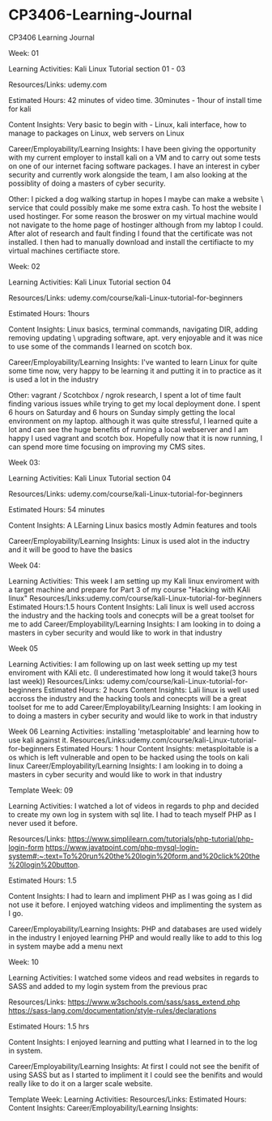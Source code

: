 # CP3406-Learning-Journal
CP3406 Learning Journal


Week: 01

Learning Activities: Kali Linux Tutorial section 01 - 03

Resources/Links: udemy.com 

Estimated Hours: 42 minutes of video time. 30minutes - 1hour of install time for kali

Content Insights:  Very basic to begin with - Linux, kali interface, how to manage to packages on Linux, web servers on Linux

Career/Employability/Learning Insights: I have been giving the opportunity with my current employer to install kali on a VM and to carry out some tests on one of our internet facing software packages. I have an interest in cyber security and currently work alongside the team, I am also looking at the possiblity of doing a masters of cyber security.  

Other: I picked a dog walking startup in hopes I maybe can make a website \ service that could possibly make me some extra cash. To host the website I used hostinger. For some reason the broswer on my virtual machine would not navigate to the home page of hostinger although from my labtop I could. After alot of research and fault finding I found that the certificate was not installed. I then had to manually download and install the certifiacte to my virtual machines certifiacte store. 




Week: 02

Learning Activities: Kali Linux Tutorial section 04

Resources/Links: udemy.com/course/kali-Linux-tutorial-for-beginners

Estimated Hours: 1hours

Content Insights: Linux basics, terminal commands, navigating DIR, adding removing updating \ upgrading software, apt. very enjoyable and it was nice to use some of the commands I learned on scotch box.

Career/Employability/Learning Insights: I've wanted to learn Linux for quite some time now, very happy to be learning it and putting it in to practice as it is used a lot in the industry

Other: vagrant / Scotchbox / ngrok research, I spent a lot of time fault finding various issues while trying to get my local deployment done. I spent 6 hours on Saturday and 6 hours on Sunday simply getting the local environment on my laptop. although it was quite stressful, I learned quite a lot and can see the huge benefits of running a local webserver and I am happy I used vagrant and scotch box. Hopefully now that it is now running, I can spend more time focusing on improving my CMS sites.


Week 03:

Learning Activities: Kali Linux Tutorial section 04

Resources/Links: udemy.com/course/kali-Linux-tutorial-for-beginners

Estimated Hours: 54 minutes


Content Insights: A LEarning Linux basics  mostly Admin features and tools

Career/Employability/Learning Insights: Linux is used alot in the inductry and it will be good to have the basics



Week 04:

Learning Activities: This week I am setting up my Kali linux enviroment with a target machine and prepare for Part 3 of my course "Hacking with KAli linux"
Resources/Links:udemy.com/course/kali-Linux-tutorial-for-beginners
Estimated Hours:1.5 hours
Content Insights: Lali linux is well used accross the industry and the hacking tools and conecpts will be a great toolset for me to add 
Career/Employability/Learning Insights: I am looking in to doing a masters in cyber security and would like to work in that industry

Week 05

Learning Activities: I am following up on last week setting up my test enviroment with KAli etc. (I underestimated how long it would take(3 hours last week))
Resources/Links: udemy.com/course/kali-Linux-tutorial-for-beginners
Estimated Hours: 2 hours
Content Insights: Lali linux is well used accross the industry and the hacking tools and conecpts will be a great toolset for me to add 
Career/Employability/Learning Insights: I am looking in to doing a masters in cyber security and would like to work in that industry

Week 06
Learning Activities: installing 'metasploitable' and learning how to use kali against it.
Resources/Links:udemy.com/course/kali-Linux-tutorial-for-beginners
Estimated Hours: 1 hour
Content Insights: metasploitable is a os which is left vulnerable and open to be hacked using the tools on kali linux
Career/Employability/Learning Insights: I am looking in to doing a masters in cyber security and would like to work in that industry 

Template
Week: 09

Learning Activities:  I watched a lot of videos in regards to php and decided to create my own log in system with sql lite. I had to teach myself PHP as I never used it before.

Resources/Links: https://www.simplilearn.com/tutorials/php-tutorial/php-login-form https://www.javatpoint.com/php-mysql-login-system#:~:text=To%20run%20the%20login%20form,and%20click%20the%20login%20button.

Estimated Hours: 1.5

Content Insights: I had to learn and impliment PHP as I was going as I did not use it before. I enjoyed watching videos and implimenting the system as I go.

Career/Employability/Learning Insights: PHP and databases are used widely in the industry I enjoyed learning PHP and would really like to add to this log in system maybe add a menu next


Week: 10 

Learning Activities: I watched some videos and read websites in regards to SASS and added to my login system from the previous prac 

Resources/Links: https://www.w3schools.com/sass/sass_extend.php https://sass-lang.com/documentation/style-rules/declarations

Estimated Hours: 1.5 hrs

Content Insights: I enjoyed learning and putting what I learned in to the log in system.

Career/Employability/Learning Insights: At first I could not see the benifit of using SASS but as I started to impliment it I could see the benifits and would really like to do it on a larger scale website.

Template
Week:
Learning Activities:
Resources/Links:
Estimated Hours:
Content Insights:
Career/Employability/Learning Insights:

